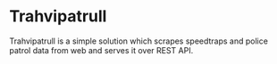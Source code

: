 # Trahvipatrull

Trahvipatrull is a simple solution which scrapes speedtraps and police patrol data from web and serves it over REST API.
